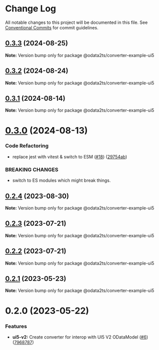 # Change Log

All notable changes to this project will be documented in this file.
See [Conventional Commits](https://conventionalcommits.org) for commit guidelines.

## [0.3.3](https://github.com/odata2ts/converter/compare/@odata2ts/converter-example-ui5@0.3.2...@odata2ts/converter-example-ui5@0.3.3) (2024-08-25)

**Note:** Version bump only for package @odata2ts/converter-example-ui5





## [0.3.2](https://github.com/odata2ts/converter/compare/@odata2ts/converter-example-ui5@0.3.1...@odata2ts/converter-example-ui5@0.3.2) (2024-08-24)

**Note:** Version bump only for package @odata2ts/converter-example-ui5





## [0.3.1](https://github.com/odata2ts/converter/compare/@odata2ts/converter-example-ui5@0.3.0...@odata2ts/converter-example-ui5@0.3.1) (2024-08-14)

**Note:** Version bump only for package @odata2ts/converter-example-ui5





# [0.3.0](https://github.com/odata2ts/converter/compare/@odata2ts/converter-example-ui5@0.2.4...@odata2ts/converter-example-ui5@0.3.0) (2024-08-13)


### Code Refactoring

* replace jest with vitest & switch to ESM ([#18](https://github.com/odata2ts/converter/issues/18)) ([29754ab](https://github.com/odata2ts/converter/commit/29754abec8617cfe45f647ffbf91e92586b79ee9))


### BREAKING CHANGES

* switch to ES modules which might break things.






## [0.2.4](https://github.com/odata2ts/converter/compare/@odata2ts/converter-example-ui5@0.2.3...@odata2ts/converter-example-ui5@0.2.4) (2023-08-30)

**Note:** Version bump only for package @odata2ts/converter-example-ui5






## [0.2.3](https://github.com/odata2ts/converter/compare/@odata2ts/converter-example-ui5@0.2.2...@odata2ts/converter-example-ui5@0.2.3) (2023-07-21)

**Note:** Version bump only for package @odata2ts/converter-example-ui5





## [0.2.2](https://github.com/odata2ts/converter/compare/@odata2ts/converter-example-ui5@0.2.1...@odata2ts/converter-example-ui5@0.2.2) (2023-07-21)

**Note:** Version bump only for package @odata2ts/converter-example-ui5





## [0.2.1](https://github.com/odata2ts/converter/compare/@odata2ts/converter-example-ui5@0.2.0...@odata2ts/converter-example-ui5@0.2.1) (2023-05-23)

**Note:** Version bump only for package @odata2ts/converter-example-ui5





# 0.2.0 (2023-05-22)


### Features

* **ui5-v2:** Create converter for interop with UI5 V2 ODataModel ([#6](https://github.com/odata2ts/converter/issues/6)) ([7968787](https://github.com/odata2ts/converter/commit/79687876f0549a7a91cd583514b6e3ab8d90ffd8))
